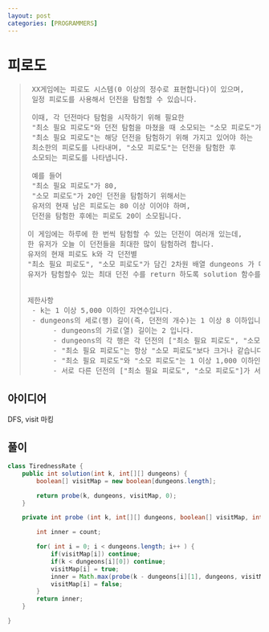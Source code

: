 ```yaml
---
layout: post
categories: [PROGRAMMERS]
---
```



# 피로도

> <pre>
>  XX게임에는 피로도 시스템(0 이상의 정수로 표현합니다)이 있으며,
>  일정 피로도를 사용해서 던전을 탐험할 수 있습니다.
> 
>  이때, 각 던전마다 탐험을 시작하기 위해 필요한
>  "최소 필요 피로도"와 던전 탐험을 마쳤을 때 소모되는 "소모 피로도"가 있습니다.
>  "최소 필요 피로도"는 해당 던전을 탐험하기 위해 가지고 있어야 하는
>  최소한의 피로도를 나타내며, "소모 피로도"는 던전을 탐험한 후
>  소모되는 피로도를 나타냅니다.
> 
>  예를 들어
>  "최소 필요 피로도"가 80,
>  "소모 피로도"가 20인 던전을 탐험하기 위해서는
>  유저의 현재 남은 피로도는 80 이상 이어야 하며,
>  던전을 탐험한 후에는 피로도 20이 소모됩니다.
> 
> 이 게임에는 하루에 한 번씩 탐험할 수 있는 던전이 여러개 있는데,
> 한 유저가 오늘 이 던전들을 최대한 많이 탐험하려 합니다.
> 유저의 현재 피로도 k와 각 던전별
> "최소 필요 피로도", "소모 피로도"가 담긴 2차원 배열 dungeons 가 매개변수로 주어질 때,
> 유저가 탐험할수 있는 최대 던전 수를 return 하도록 solution 함수를 완성해주세요.
> 
> 
> 제한사항
>  - k는 1 이상 5,000 이하인 자연수입니다.
>  - dungeons의 세로(행) 길이(즉, 던전의 개수)는 1 이상 8 이하입니다.
>       - dungeons의 가로(열) 길이는 2 입니다.
>       - dungeons의 각 행은 각 던전의 ["최소 필요 피로도", "소모 피로도"] 입니다.
>       - "최소 필요 피로도"는 항상 "소모 피로도"보다 크거나 같습니다.
>       - "최소 필요 피로도"와 "소모 피로도"는 1 이상 1,000 이하인 자연수입니다.
>       - 서로 다른 던전의 ["최소 필요 피로도", "소모 피로도"]가 서로 같을 수 있습니다.
> </pre>


## 아이디어
DFS, visit 마킹

## 풀이

```java
class TirednessRate {
    public int solution(int k, int[][] dungeons) {
        boolean[] visitMap = new boolean[dungeons.length];

        return probe(k, dungeons, visitMap, 0);
    }

    private int probe (int k, int[][] dungeons, boolean[] visitMap, int count) {

        int inner = count;

        for( int i = 0; i < dungeons.length; i++ ) {
            if(visitMap[i]) continue;
            if(k < dungeons[i][0]) continue;
            visitMap[i] = true;
            inner = Math.max(probe(k - dungeons[i][1], dungeons, visitMap, count + 1), inner);
            visitMap[i] = false;
        }
        return inner;
    }

}
```